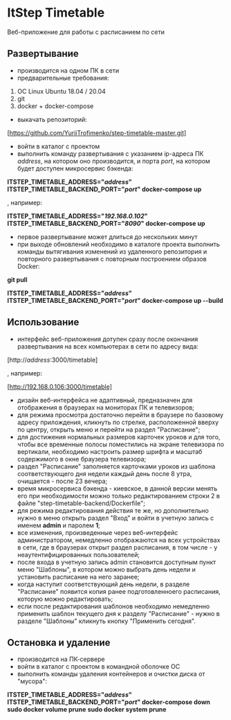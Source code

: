 # ItStep Timetable
Веб-приложение для работы с расписанием по сети
## Развертывание
- производится на одном ПК в сети
- предварительные требования:
1. ОС Linux Ubuntu 18.04 / 20.04
2. git
3. docker + docker-compose
- выкачать репозиторий:

[https://github.com/YuriiTrofimenko/step-timetable-master.git]

- войти в каталог с проектом
- выполнить команду развертывания с указанием ip-адреса ПК *address*, на котором оно производится, и порта *port*, на котором будет доступен микросервис бэкенда:

**ITSTEP_TIMETABLE_ADDRESS="*address*" ITSTEP_TIMETABLE_BACKEND_PORT="*port*" docker-compose up**

, например:

**ITSTEP_TIMETABLE_ADDRESS="*192.168.0.102*" ITSTEP_TIMETABLE_BACKEND_PORT="*8090*" docker-compose up**

- первое развертывание может длиться до нескольких минут
- при выходе обновлений необходимо в каталоге проекта выполнить команды вытягивания изменений из удаленного репозитория и повторного развертывания с повторным построением образов Docker:

**git pull**

**ITSTEP_TIMETABLE_ADDRESS="*address*" ITSTEP_TIMETABLE_BACKEND_PORT="*port*" docker-compose up --build**

## Использование
- интерфейс веб-приложения дотупен сразу после окончания развертывания на всех компьютерах в сети по адресу вида:

[http://*address*:3000/timetable]

, например:

[http://192.168.0.106:3000/timetable]

- дизайн веб-интерфейса не адаптивный, предназначен для отображения в браузерах на мониторах ПК и телевизоров;
- для режима просмотра достаточно перейти в браузере по базовому адресу прилождения, кликнуть по стрелке, расположенной вверху по центру, открыть меню и перейти на раздел "Расписание";
- для достижения нормальных размеров карточек уроков и для того, чтобы все временные полосы поместились на экране телевизора по вертикали, необходимо настроить размер шрифта и масштаб содержимого в окне браузера телевизора;
- раздел "Расписание" заполняется карточками уроков из шаблона соответствующего дня недели каждый день после 8 утра, очищается - после 23 вечера;
- время микросервиса бэкенда - киевское, в данной версии менять его при необходимости можно только редактированием строки 2 в файле "step-timetable-backend/Dockerfile";
- для режима редактирования действия те же, но дополнительно нужно в меню открыть раздел "Вход" и войти в учетную запись с именем **admin** и паролем **1**;
- все изменения, произведенные через веб-интерфейс администратором, немедленно отображаются на всех устройствах в сети, где в браузерах открыт раздел расписания, в том числе - у неаутентифицированных пользователей;
- после входа в учетную запись admin становится доступным пункт меню "Шаблоны", в котором можно выбрать день недели и установить расписание на него заранее;
- когда наступит соответствующий день недели, в разделе "Расписание" появится копия ранее подготовленноего расписания, которую можно редактировать;
- если после редактирования шаблонов необходимо немедленно применить шаблон текущего дня к разделу "Расписание" - нужно в разделе "Шаблоны" кликнуть кнопку "Применить сегодня".

## Остановка и удаление
- производится на ПК-сервере
- войти в каталог с проектом в командной оболочке ОС
- выполнить команды удаления контейнеров и очистки диска от "мусора":

**ITSTEP_TIMETABLE_ADDRESS="*address*" ITSTEP_TIMETABLE_BACKEND_PORT="*port*" docker-compose down**
**sudo docker volume prune**
**sudo docker system prune**